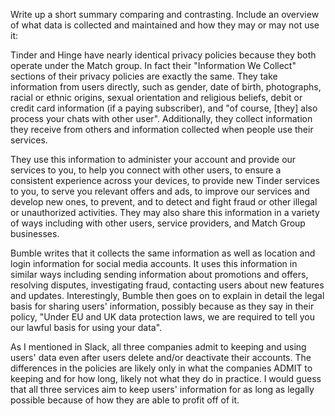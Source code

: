 Write up a short summary comparing and contrasting. Include an
overview of what data is collected and maintained and how they may or may not use it:

Tinder and Hinge have nearly identical privacy policies because they both operate under the Match group. In fact their "Information We Collect" sections of their privacy policies are exactly the same. They take information from users directly, such as gender, date of birth, photographs, racial or ethnic origins, sexual orientation and religious beliefs, debit or credit card information (if a paying subscriber), and "of course, [they] also process your chats with other user". Additionally, they collect information they receive from others and information collected when people use their services.

They use this information to administer your account and provide our services to you, to help you connect with other users, to ensure a consistent experience across your devices, to provide new Tinder services to you, to serve you relevant offers and ads, to improve our services and develop new ones, to prevent, and to detect and fight fraud or other illegal or unauthorized activities. They may also share this information in a variety of ways including with other users, service providers, and Match Group businesses.

Bumble writes that it collects the same information as well as location and
login information for social media accounts. It uses this information in similar ways including sending information about promotions and offers, resolving disputes, investigating fraud, contacting users about new features and updates. Interestingly, Bumble then goes on to explain in detail the legal basis for sharing users' information, possibly because as they say in their policy, "Under EU and UK data protection laws, we are required to tell you our lawful basis for using your data".

As I mentioned in Slack, all three companies admit to keeping and using users' data even after users delete and/or deactivate their accounts. The differences in the policies are likely only in what the companies ADMIT to keeping and for how long, likely not what they do in practice. I would guess that all three services aim to keep users' information for as long as legally possible because of how they are able to profit off of it.
